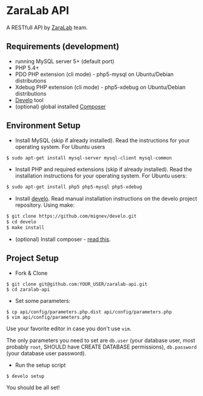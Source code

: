 # ZaraLab API

A RESTfull API by [ZaraLab][zaralab] team.

## Requirements (development)

- running MySQL server 5+ (default port)
- PHP 5.4+
- PDO PHP extension (cli mode) - php5-mysql on Ubuntu/Debian distributions
- Xdebug PHP extension (cli mode) - php5-xdebug on Ubuntu/Debian distributions
- [Develo][develo] tool
- (optional) global installed [Composer][composer]

## Environment Setup

- Install MySQL (skip if already installed). Read the instructions for your operating system. For Ubuntu users

```bash
$ sudo apt-get install mysql-server mysql-client mysql-common
```

- Install PHP and required extensions (skip if already installed). Read the installation instructions for your operating system. For Ubuntu users:

```bash
$ sudo apt-get install php5 php5-mysql php5-xdebug
```

- Install [develo][develo]. Read manual installation instructions on the develo project repository. Using make:

```bash
$ git clone https://github.com/mignev/develo.git
$ cd develo
$ make install
```

- (optional) Install composer - [read this](http://askubuntu.com/questions/116960/global-installation-of-composer-manual).

## Project Setup

- Fork & Clone

```
$ git clone git@github.com:YOUR_USER/zaralab-api.git
$ cd zaralab-api
```

- Set some parameters:

```
$ cp api/config/parameters.php.dist api/config/parameters.php
$ vim api/config/parameters.php
```

Use your favorite editor in case you don't use `vim`.

The only parameters you need to set are `db.user` (your database user, most probably `root`, SHOULD have CREATE DATABASE permissions), `db.password` (your database user password).

- Run the setup script

```
$ develo setup
```

You should be all set!

[develo]: http://github.com/mignev/develo "develo tool"
[composer]: http://getcomposer.org/ "Composer - Dependency Manager for PHP"
[zaralab]: http://zaralab.org/ "ZaraLab Hackerspace Website"
